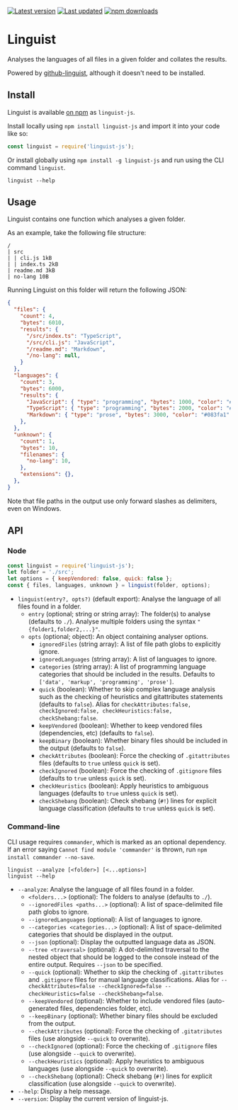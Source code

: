 [![Latest version](https://img.shields.io/github/v/release/Nixinova/Linguist?label=latest%20version&style=flat-square)](https://github.com/Nixinova/Linguist/releases)
[![Last updated](https://img.shields.io/github/release-date/Nixinova/Linguist?label=updated&style=flat-square)](https://github.com/Nixinova/Linguist/releases)
[![npm downloads](https://img.shields.io/npm/dt/linguist-js?logo=npm)](https://www.npmjs.com/package/linguist-js)

# Linguist

Analyses the languages of all files in a given folder and collates the results.

Powered by [github-linguist](https://github.com/github/linguist), although it doesn't need to be installed.

## Install

Linguist is available [on npm](https://npmjs.com/package/linguist-js) as `linguist-js`.

Install locally using `npm install linguist-js` and import it into your code like so:

```js
const linguist = require('linguist-js');
```

Or install globally using `npm install -g linguist-js` and run using the CLI command `linguist`.

```
linguist --help
```

## Usage

Linguist contains one function which analyses a given folder.

As an example, take the following file structure:

```
/
| src
| | cli.js 1kB
| | index.ts 2kB
| readme.md 3kB
| no-lang 10B
```

Running Linguist on this folder will return the following JSON:

```json
{
  "files": {
    "count": 4,
    "bytes": 6010,
    "results": {
      "/src/index.ts": "TypeScript",
      "/src/cli.js": "JavaScript",
      "/readme.md": "Markdown",
      "/no-lang": null,
    }
  },
  "languages": {
    "count": 3,
    "bytes": 6000,
    "results": {
      "JavaScript": { "type": "programming", "bytes": 1000, "color": "#f1e05a" },
      "TypeScript": { "type": "programming", "bytes": 2000, "color": "#2b7489" },
      "Markdown": { "type": "prose", "bytes": 3000, "color": "#083fa1" },
    },
  },
  "unknown": {
    "count": 1,
    "bytes": 10,
    "filenames": {
      "no-lang": 10,
    },
    "extensions": {},
  },
}
```

Note that file paths in the output use only forward slashes as delimiters, even on Windows.

## API

### Node

```js
const linguist = require('linguist-js');
let folder = './src';
let options = { keepVendored: false, quick: false };
const { files, languages, unknown } = linguist(folder, options);
```

- `linguist(entry?, opts?)` (default export):
  Analyse the language of all files found in a folder.
  - `entry` (optional; string or string array):
    The folder(s) to analyse (defaults to `./`).
    Analyse multiple folders using the syntax `"{folder1,folder2,...}"`.
  - `opts` (optional; object):
    An object containing analyser options.
    - `ignoredFiles` (string array):
      A list of file path globs to explicitly ignore.
    - `ignoredLanguages` (string array):
      A list of languages to ignore.
    - `categories` (string array):
      A list of programming language categories that should be included in the results.
      Defaults to `['data', 'markup', 'programming', 'prose']`.
    - `quick` (boolean):
      Whether to skip complex language analysis such as the checking of heuristics and gitattributes statements (defaults to `false`).
      Alias for `checkAttributes:false, checkIgnored:false, checkHeuristics:false, checkShebang:false`.
    - `keepVendored` (boolean):
      Whether to keep vendored files (dependencies, etc) (defaults to `false`).
    - `keepBinary` (boolean):
      Whether binary files should be included in the output (defaults to `false`).
    - `checkAttributes` (boolean):
      Force the checking of `.gitattributes` files (defaults to `true` unless `quick` is set).
    - `checkIgnored` (boolean):
      Force the checking of `.gitignore` files (defaults to `true` unless `quick` is set).
    - `checkHeuristics` (boolean):
      Apply heuristics to ambiguous languages (defaults to `true` unless `quick` is set).
    - `checkShebang` (boolean):
      Check shebang (`#!`) lines for explicit language classification (defaults to `true` unless `quick` is set).

### Command-line

CLI usage requires `commander`, which is marked as an optional dependency.
If an error saying `Cannot find module 'commander'` is thrown, run `npm install commander --no-save`.

```
linguist --analyze [<folder>] [<...options>]
linguist --help
```

- `--analyze`:
  Analyse the language of all files found in a folder.
  - `<folders...>` (optional):
    The folders to analyse (defaults to `./`).
  - `--ignoredFiles <paths...>` (optional):
    A list of space-delimited file path globs to ignore.
  - `--ignoredLanguages` (optional):
    A list of languages to ignore.
  - `--categories <categories...>` (optional):
    A list of space-delimited categories that should be displayed in the output.
  - `--json` (optional):
    Display the outputted language data as JSON.
  - `--tree <traversal>` (optional):
    A dot-delimited traversal to the nested object that should be logged to the console instead of the entire output.
    Requires `--json` to be specified.
  - `--quick` (optional):
    Whether to skip the checking of `.gitattributes` and `.gitignore` files for manual language classifications.
    Alias for `--checkAttributes=false --checkIgnored=false --checkHeuristics=false --checkShebang=false`.
  - `--keepVendored` (optional):
    Whether to include vendored files (auto-generated files, dependencies folder, etc).
  - `--keepBinary` (optional):
    Whether binary files should be excluded from the output.
  - `--checkAttributes` (optional):
    Force the checking of `.gitatributes` files (use alongside `--quick` to overwrite).
  - `--checkIgnored` (optional):
    Force the checking of `.gitignore` files (use alongside `--quick` to overwrite).
  - `--checkHeuristics` (optional):
    Apply heuristics to ambiguous languages (use alongside `--quick` to overwrite).
  - `--checkShebang` (optional):
    Check shebang (`#!`) lines for explicit classification (use alongside `--quick` to overwrite).
- `--help`:
  Display a help message.
- `--version`:
  Display the current version of linguist-js.
